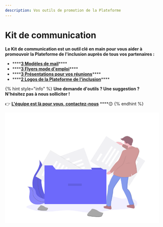 ```yaml
---
description: Vos outils de promotion de la Plateforme
---
```


# Kit de communication

**Le Kit de communication est un outil clé en main pour vous aider à promouvoir la Plateforme de l'inclusion auprès de tous vos partenaires :**

* \*\*\*\*[**3 Modèles de mail**](modeles-de-mail.md)\*\*\*\*
* \*\*\*\*[**3 Flyers mode d'emploi**](flyers-mode-demploi.md)\*\*\*\*
* \*\*\*\*[**3 Présentations pour vos réunions**](presentations-de-reunion.md)\*\*\*\*
* \*\*\*\*[**2 Logos de la Plateforme de l'inclusion**](logos-plateforme-inclusion.md)\*\*\*\*

{% hint style="info" %}
**Une demande d'outils ? Une suggestion ? N'hésitez pas à nous solliciter !**

👉 [**L'équipe est là pour vous, contactez-nous**](mailto:contact@inclusion.beta.gouv.fr) ****😊 
{% endhint %}

![](../../.gitbook/assets/capture-de-cran-2020-06-30-a-14.51.05.png)

